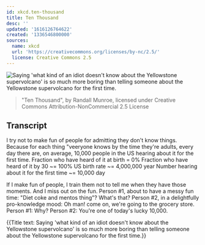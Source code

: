 ```yaml
---
id: xkcd.ten-thousand
title: Ten Thousand
desc: ''
updated: '1616126764622'
created: '1336546800000'
sources:
  name: xkcd
  url: 'https://creativecommons.org/licenses/by-nc/2.5/'
  license: Creative Commons 2.5
---
```

![Saying 'what kind of an idiot doesn't know about the Yellowstone supervolcano' is so much more boring than telling someone about the Yellowstone supervolcano for the first time.](https://imgs.xkcd.com/comics/ten_thousand.png)
> "Ten Thousand", by Randall Munroe, licensed under Creative Commons Attribution-NonCommercial 2.5 License

## Transcript
I try not to make fun of people for admitting they don't know things.
Because for each thing "veeryone knows by the time they're adults, every day there are, on average, 10,000 people in the US hearing about it for the first time.
Fraction who have heard of it at birth = 0%
Fraction who have heard of it by 30 ~= 100%
US birth rate ~= 4,000,000
year
Number hearing about it for the first time ~= 10,000
day

If I make fun of people, I train them not to tell me when they have those moments.  And I miss out on the fun.
Person #1, about to have a messy fun time: "Diet coke and mentos thing"? What's that?
Person #2, in a delightfully pro-knowledge mood: Oh man! come on, we're going to the grocery store.
Person #1: Why?
Person #2: You're one of today's lucky 10,000.

{{Title text: Saying 'what kind of an idiot doesn't know about the Yellowstone supervolcano' is so much more boring than telling someone about the Yellowstone supervolcano for the first time.}}
